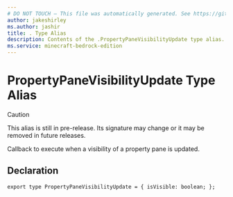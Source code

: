 ```yaml
---
# DO NOT TOUCH — This file was automatically generated. See https://github.com/mojang/minecraftapidocsgenerator to modify descriptions, examples, etc.
author: jakeshirley
ms.author: jashir
title: . Type Alias
description: Contents of the .PropertyPaneVisibilityUpdate type alias.
ms.service: minecraft-bedrock-edition
---
```

# PropertyPaneVisibilityUpdate Type Alias

> [!CAUTION]
> This alias is still in pre-release.  Its signature may change or it may be removed in future releases.

Callback to execute when a visibility of a property pane is updated.

## Declaration
`export type PropertyPaneVisibilityUpdate = {
    isVisible: boolean;
};`
